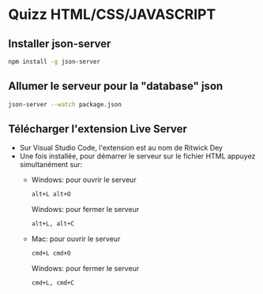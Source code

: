 # Quizz HTML/CSS/JAVASCRIPT

## Installer json-server
```bash
npm install -g json-server
```

## Allumer le serveur pour la "database" json

```bash 
json-server --watch package.json
```


## Télécharger l'extension Live Server
- Sur Visual Studio Code, l'extension est au nom de Ritwick Dey
- Une fois installée, pour démarrer le serveur sur le fichier HTML appuyez simultanément sur:
    - Windows: pour ouvrir le serveur
        ```bash 
        alt+L alt+O 
        ```
        Windows: pour fermer le serveur
        ```bash 
        alt+L, alt+C
        ```

    - Mac: pour ouvrir le serveur
        ```bash 
        cmd+L cmd+O 
        ```
        Windows: pour fermer le serveur
        ```bash 
        cmd+L, cmd+C
        ```
